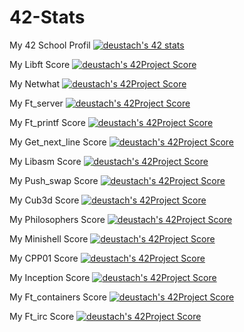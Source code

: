 # 42-Stats

My 42 School Profil
[![deustach's 42 stats](https://badge42.herokuapp.com/api/stats/deustach)](https://github.com/JaeSeoKim/badge42)

My Libft Score
[![deustach's 42Project Score](https://badge42.herokuapp.com/api/project/deustach/Libft)](https://github.com/JaeSeoKim/badge42)

My Netwhat
[![deustach's 42Project Score](https://badge42.herokuapp.com/api/project/deustach/netwhat)](https://github.com/JaeSeoKim/badge42)

My Ft_server
[![deustach's 42Project Score](https://badge42.herokuapp.com/api/project/deustach/ft_server)](https://github.com/JaeSeoKim/badge42)

My Ft_printf Score
[![deustach's 42Project Score](https://badge42.herokuapp.com/api/project/deustach/ft_printf)](https://github.com/JaeSeoKim/badge42)

My Get_next_line Score
[![deustach's 42Project Score](https://badge42.herokuapp.com/api/project/deustach/get_next_line)](https://github.com/JaeSeoKim/badge42)

My Libasm Score
[![deustach's 42Project Score](https://badge42.herokuapp.com/api/project/deustach/libasm)](https://github.com/JaeSeoKim/badge42)

My Push_swap Score
[![deustach's 42Project Score](https://badge42.herokuapp.com/api/project/deustach/push_swap)](https://github.com/JaeSeoKim/badge42)

My Cub3d Score
[![deustach's 42Project Score](https://badge42.herokuapp.com/api/project/deustach/cub3d)](https://github.com/JaeSeoKim/badge42)

My Philosophers Score
[![deustach's 42Project Score](https://badge42.herokuapp.com/api/project/deustach/Philosophers)](https://github.com/JaeSeoKim/badge42)

My Minishell Score
[![deustach's 42Project Score](https://badge42.herokuapp.com/api/project/deustach/minishell)](https://github.com/JaeSeoKim/badge42)

My CPP01 Score
[![deustach's 42Project Score](https://badge42.herokuapp.com/api/project/deustach/cpp_01)](https://github.com/JaeSeoKim/badge42)

My Inception Score
[![deustach's 42Project Score](https://badge42.herokuapp.com/api/project/deustach/inception)](https://github.com/JaeSeoKim/badge42)

My Ft_containers Score
[![deustach's 42Project Score](https://badge42.herokuapp.com/api/project/deustach/ft_containers)](https://github.com/JaeSeoKim/badge42)

My Ft_irc Score
[![deustach's 42Project Score](https://badge42.herokuapp.com/api/project/deustach/ft_irc)](https://github.com/JaeSeoKim/badge42)

<!--
**Majestiik/Majestiik** is a ✨ _special_ ✨ repository because its `README.md` (this file) appears on your GitHub profile.

Here are some ideas to get you started:

- 🔭 I’m currently working on ...
- 🌱 I’m currently learning ...
- 👯 I’m looking to collaborate on ...
- 🤔 I’m looking for help with ...
- 💬 Ask me about ...
- 📫 How to reach me: ...
- 😄 Pronouns: ...
- ⚡ Fun fact: ...
-->
